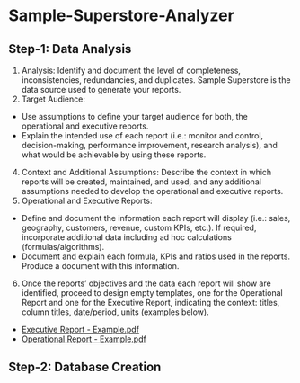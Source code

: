 # Sample-Superstore-Analyzer
## Step-1: Data Analysis
1. Analysis: Identify and document the level of completeness, inconsistencies, redundancies, and duplicates. Sample Superstore is the data source used to generate your reports.
2. Target Audience:
* Use assumptions to define your target audience for both, the operational and executive reports.
* Explain the intended use of each report (i.e.: monitor and control, decision-making, performance improvement, research analysis), and what would be achievable by using these reports.
4. Context and Additional Assumptions: Describe the context in which reports will be created, maintained, and used, and any additional assumptions needed to develop the operational and executive reports.
5. Operational and Executive Reports:
* Define and document the information each report will display (i.e.: sales, geography, customers, revenue, custom KPIs, etc.). If required, incorporate additional data including ad hoc calculations (formulas/algorithms).
* Document and explain each formula, KPIs and ratios used in the reports. Produce a document with this information.
6. Once the reports’ objectives and the data each report will show are identified, proceed to design empty templates, one for the Operational Report and one for the Executive Report, indicating the context: titles, column titles, date/period, units (examples below).
* [Executive Report - Example.pdf](https://github.com/rashika-dabas/Sample-Superstore-Analyzer/files/14920844/Executive.Report.-.Example.pdf)
* [Operational Report - Example.pdf](https://github.com/rashika-dabas/Sample-Superstore-Analyzer/files/14920848/Operational.Report.-.Example.pdf)

## Step-2: Database Creation
